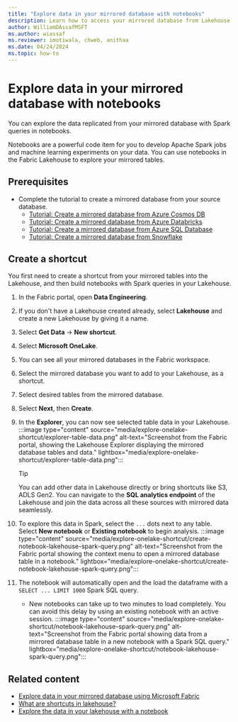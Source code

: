 ```yaml
---
title: "Explore data in your mirrored database with notebooks"
description: Learn how to access your mirrored database from Lakehouse and Spark queries in Notebooks.
author: WilliamDAssafMSFT
ms.author: wiassaf
ms.reviewer: imotiwala, chweb, anithaa
ms.date: 04/24/2024
ms.topic: how-to
---
```

# Explore data in your mirrored database with notebooks

You can explore the data replicated from your mirrored database with Spark queries in notebooks.

Notebooks are a powerful code item for you to develop Apache Spark jobs and machine learning experiments on your data. You can use notebooks in the Fabric Lakehouse to explore your mirrored tables.

## Prerequisites

- Complete the tutorial to create a mirrored database from your source database.
    - [Tutorial: Create a mirrored database from Azure Cosmos DB](azure-cosmos-db-tutorial.md)
    - [Tutorial: Create a mirrored database from Azure Databricks](azure-databricks-tutorial.md)
    - [Tutorial: Create a mirrored database from Azure SQL Database](azure-sql-database-tutorial.md)
    - [Tutorial: Create a mirrored database from Snowflake](snowflake-tutorial.md)


## Create a shortcut

You first need to create a shortcut from your mirrored tables into the Lakehouse, and then build notebooks with Spark queries in your Lakehouse.

1. In the Fabric portal, open **Data Engineering**.
1. If you don't have a Lakehouse created already, select **Lakehouse** and create a new Lakehouse by giving it a name.
1. Select **Get Data** -> **New shortcut**.
1. Select **Microsoft OneLake**.
1. You can see all your mirrored databases in the Fabric workspace.
1. Select the mirrored database you want to add to your Lakehouse, as a shortcut.
1. Select desired tables from the mirrored database.
1. Select **Next**, then **Create**.
1. In the **Explorer**, you can now see selected table data in your Lakehouse.
    :::image type="content" source="media/explore-onelake-shortcut/explorer-table-data.png" alt-text="Screenshot from the Fabric portal, showing the Lakehouse Explorer displaying the mirrored database tables and data." lightbox="media/explore-onelake-shortcut/explorer-table-data.png":::

    > [!TIP]
    > You can add other data in Lakehouse directly or bring shortcuts like S3, ADLS Gen2. You can navigate to the **SQL analytics endpoint** of the Lakehouse and join the data across all these sources with mirrored data seamlessly. 

1. To explore this data in Spark, select the `...` dots next to any table. Select **New notebook** or **Existing notebook** to begin analysis.
    :::image type="content" source="media/explore-onelake-shortcut/create-notebook-lakehouse-spark-query.png" alt-text="Screenshot from the Fabric portal showing the context menu to open a mirrored database table in a notebook." lightbox="media/explore-onelake-shortcut/create-notebook-lakehouse-spark-query.png":::

1. The notebook will automatically open and the load the dataframe with a `SELECT ... LIMIT 1000` Spark SQL query.
    - New notebooks can take up to two minutes to load completely. You can avoid this delay by using an existing notebook with an active session.
    :::image type="content" source="media/explore-onelake-shortcut/notebook-lakehouse-spark-query.png" alt-text="Screenshot from the Fabric portal showing data from a mirrored database table in a new notebook with a Spark SQL query." lightbox="media/explore-onelake-shortcut/notebook-lakehouse-spark-query.png":::


## Related content

- [Explore data in your mirrored database using Microsoft Fabric](explore.md)
- [What are shortcuts in lakehouse?](../../data-engineering/lakehouse-shortcuts.md)
- [Explore the data in your lakehouse with a notebook](../../data-engineering/lakehouse-notebook-explore.md)
